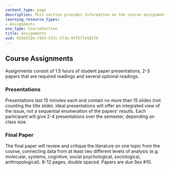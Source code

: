 ```yaml
---
content_type: page
description: This section provides information on the course assignments.
learning_resource_types:
- Assignments
ocw_type: CourseSection
title: Assignments
uid: 026a332e-7425-537c-373a-9ff577e1827d
---
```


Course Assignments
------------------

Assignments consist of 1.5 hours of student paper presentations, 2-3 papers that are required readings and several optional readings.

### Presentations

Presentations last 15 minutes each and contain no more than 15 slides (not counting the title slide). Ideal presentations will offer an integrated view of the issue, not a sequential enumeration of the papers' results. Each participant will give 2-4 presentations over the semester, depending on class size.

### Final Paper

The final paper will review and critique the literature on one topic from the course, connecting data from at least two different levels of analysis (e.g. molecular, systems, cognitive, social psychological, sociological, anthropological). 8-12 pages, double spaced. Papers are due Ses #10.